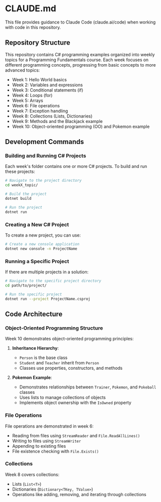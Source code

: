# CLAUDE.md

This file provides guidance to Claude Code (claude.ai/code) when working with code in this repository.

## Repository Structure

This repository contains C# programming examples organized into weekly topics for a Programming Fundamentals course. Each week focuses on different programming concepts, progressing from basic concepts to more advanced topics:

- Week 1: Hello World basics
- Week 2: Variables and expressions
- Week 3: Conditional statements (if)
- Week 4: Loops (for)
- Week 5: Arrays
- Week 6: File operations
- Week 7: Exception handling
- Week 8: Collections (Lists, Dictionaries)
- Week 9: Methods and the Blackjack example
- Week 10: Object-oriented programming (OO) and Pokemon example

## Development Commands

### Building and Running C# Projects

Each week's folder contains one or more C# projects. To build and run these projects:

```bash
# Navigate to the project directory
cd weekX_topic/

# Build the project
dotnet build

# Run the project
dotnet run
```

### Creating a New C# Project

To create a new project, you can use:

```bash
# Create a new console application
dotnet new console -n ProjectName
```

### Running a Specific Project

If there are multiple projects in a solution:

```bash
# Navigate to the specific project directory
cd path/to/project/

# Run the specific project
dotnet run --project ProjectName.csproj
```

## Code Architecture

### Object-Oriented Programming Structure

Week 10 demonstrates object-oriented programming principles:

1. **Inheritance Hierarchy**:
   - `Person` is the base class
   - `Student` and `Teacher` inherit from `Person`
   - Classes use properties, constructors, and methods

2. **Pokemon Example**:
   - Demonstrates relationships between `Trainer`, `Pokemon`, and `Pokeball` classes
   - Uses lists to manage collections of objects
   - Implements object ownership with the `IsOwned` property

### File Operations

File operations are demonstrated in week 6:
- Reading from files using `StreamReader` and `File.ReadAllLines()`
- Writing to files using `StreamWriter`
- Appending to existing files
- File existence checking with `File.Exists()`

### Collections

Week 8 covers collections:
- Lists (`List<T>`)
- Dictionaries (`Dictionary<TKey, TValue>`)
- Operations like adding, removing, and iterating through collections